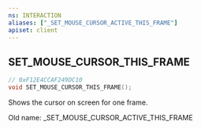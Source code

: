 ```yaml
---
ns: INTERACTION
aliases: ["_SET_MOUSE_CURSOR_ACTIVE_THIS_FRAME"]
apiset: client
---
```

## SET_MOUSE_CURSOR_THIS_FRAME

```c
// 0xF12E4CCAF249DC10
void SET_MOUSE_CURSOR_THIS_FRAME();
```

Shows the cursor on screen for one frame.

Old name: _SET_MOUSE_CURSOR_ACTIVE_THIS_FRAME